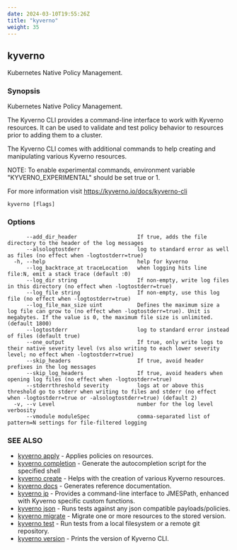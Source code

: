 ```yaml
---
date: 2024-03-10T19:55:26Z
title: "kyverno"
weight: 35
---
```

## kyverno

Kubernetes Native Policy Management.

### Synopsis

Kubernetes Native Policy Management.
  
  The Kyverno CLI provides a command-line interface to work with Kyverno resources.
  It can be used to validate and test policy behavior to resources prior to adding them to a cluster.
  
  The Kyverno CLI comes with additional commands to help creating and manipulating various Kyverno resources.
  
  NOTE: To enable experimental commands, environment variable "KYVERNO_EXPERIMENTAL" should be set true or 1.

  For more information visit https://kyverno.io/docs/kyverno-cli

```
kyverno [flags]
```

### Options

```
      --add_dir_header                   If true, adds the file directory to the header of the log messages
      --alsologtostderr                  log to standard error as well as files (no effect when -logtostderr=true)
  -h, --help                             help for kyverno
      --log_backtrace_at traceLocation   when logging hits line file:N, emit a stack trace (default :0)
      --log_dir string                   If non-empty, write log files in this directory (no effect when -logtostderr=true)
      --log_file string                  If non-empty, use this log file (no effect when -logtostderr=true)
      --log_file_max_size uint           Defines the maximum size a log file can grow to (no effect when -logtostderr=true). Unit is megabytes. If the value is 0, the maximum file size is unlimited. (default 1800)
      --logtostderr                      log to standard error instead of files (default true)
      --one_output                       If true, only write logs to their native severity level (vs also writing to each lower severity level; no effect when -logtostderr=true)
      --skip_headers                     If true, avoid header prefixes in the log messages
      --skip_log_headers                 If true, avoid headers when opening log files (no effect when -logtostderr=true)
      --stderrthreshold severity         logs at or above this threshold go to stderr when writing to files and stderr (no effect when -logtostderr=true or -alsologtostderr=true) (default 2)
  -v, --v Level                          number for the log level verbosity
      --vmodule moduleSpec               comma-separated list of pattern=N settings for file-filtered logging
```

### SEE ALSO

* [kyverno apply](../kyverno_apply)	 - Applies policies on resources.
* [kyverno completion](../kyverno_completion)	 - Generate the autocompletion script for the specified shell
* [kyverno create](../kyverno_create)	 - Helps with the creation of various Kyverno resources.
* [kyverno docs](../kyverno_docs)	 - Generates reference documentation.
* [kyverno jp](../kyverno_jp)	 - Provides a command-line interface to JMESPath, enhanced with Kyverno specific custom functions.
* [kyverno json](../kyverno_json)	 - Runs tests against any json compatible payloads/policies.
* [kyverno migrate](../kyverno_migrate)	 - Migrate one or more resources to the stored version.
* [kyverno test](../kyverno_test)	 - Run tests from a local filesystem or a remote git repository.
* [kyverno version](../kyverno_version)	 - Prints the version of Kyverno CLI.

